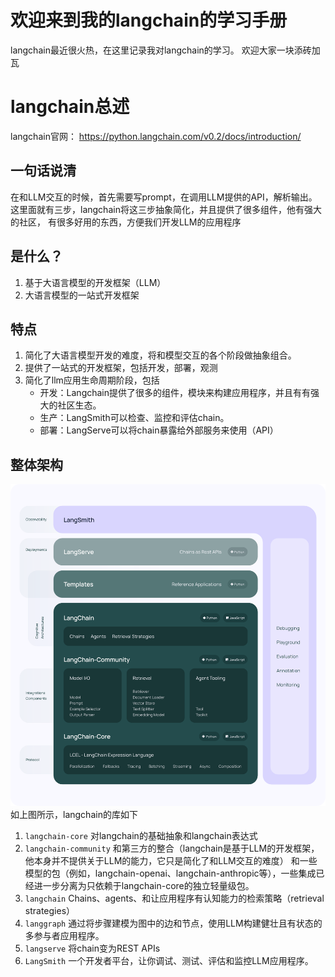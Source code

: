# 欢迎来到我的langchain的学习手册

langchain最近很火热，在这里记录我对langchain的学习。
欢迎大家一块添砖加瓦




# langchain总述

langchain官网：
https://python.langchain.com/v0.2/docs/introduction/

## 一句话说清
在和LLM交互的时候，首先需要写prompt，在调用LLM提供的API，解析输出。这里面就有三步，langchain将这三步抽象简化，并且提供了很多组件，他有强大的社区，
有很多好用的东西，方便我们开发LLM的应用程序

## 是什么？
1. 基于大语言模型的开发框架（LLM）
2. 大语言模型的一站式开发框架



## 特点
1. 简化了大语言模型开发的难度，将和模型交互的各个阶段做抽象组合。
2. 提供了一站式的开发框架，包括开发，部署，观测
3. 简化了llm应用生命周期阶段，包括
   - 开发：Langchain提供了很多的组件，模块来构建应用程序，并且有有强大的社区生态。
   - 生产：LangSmith可以检查、监控和评估chain。
   - 部署：LangServe可以将chain暴露给外部服务来使用（API）

## 整体架构
![img.png](resource/img.png)
如上图所示，langchain的库如下
1. `langchain-core`
   对langchain的基础抽象和langchain表达式
2. `langchain-community`
   和第三方的整合（langchain是基于LLM的开发框架，他本身并不提供关于LLM的能力，它只是简化了和LLM交互的难度）
   和一些模型的包（例如，langchain-openai、langchain-anthropic等），一些集成已经进一步分离为只依赖于langchain-core的独立轻量级包。
3. `langchain`
   Chains、agents、和让应用程序有认知能力的检索策略（retrieval strategies）
4. `langgraph`
   通过将步骤建模为图中的边和节点，使用LLM构建健壮且有状态的多参与者应用程序。
5. `langserve`
   将chain变为REST APIs
6. `LangSmith`
   一个开发者平台，让你调试、测试、评估和监控LLM应用程序。